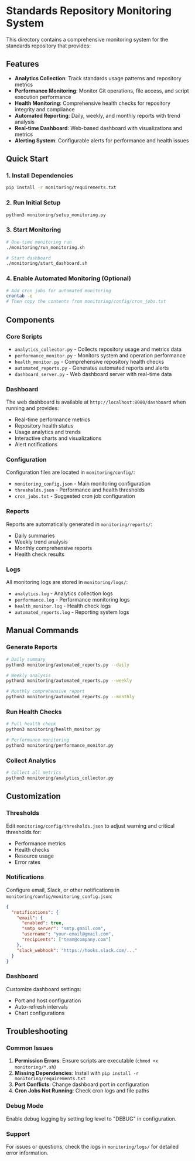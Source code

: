 # Standards Repository Monitoring System

This directory contains a comprehensive monitoring system for the standards repository that provides:

## Features

- **Analytics Collection**: Track standards usage patterns and repository metrics
- **Performance Monitoring**: Monitor Git operations, file access, and script execution performance
- **Health Monitoring**: Comprehensive health checks for repository integrity and compliance
- **Automated Reporting**: Daily, weekly, and monthly reports with trend analysis
- **Real-time Dashboard**: Web-based dashboard with visualizations and metrics
- **Alerting System**: Configurable alerts for performance and health issues

## Quick Start

### 1. Install Dependencies
```bash
pip install -r monitoring/requirements.txt
```

### 2. Run Initial Setup
```bash
python3 monitoring/setup_monitoring.py
```

### 3. Start Monitoring
```bash
# One-time monitoring run
./monitoring/run_monitoring.sh

# Start dashboard
./monitoring/start_dashboard.sh
```

### 4. Enable Automated Monitoring (Optional)
```bash
# Add cron jobs for automated monitoring
crontab -e
# Then copy the contents from monitoring/config/cron_jobs.txt
```

## Components

### Core Scripts

- `analytics_collector.py` - Collects repository usage and metrics data
- `performance_monitor.py` - Monitors system and operation performance
- `health_monitor.py` - Comprehensive repository health checks
- `automated_reports.py` - Generates automated reports and alerts
- `dashboard_server.py` - Web dashboard server with real-time data

### Dashboard

The web dashboard is available at `http://localhost:8080/dashboard` when running and provides:

- Real-time performance metrics
- Repository health status
- Usage analytics and trends
- Interactive charts and visualizations
- Alert notifications

### Configuration

Configuration files are located in `monitoring/config/`:

- `monitoring_config.json` - Main monitoring configuration
- `thresholds.json` - Performance and health thresholds
- `cron_jobs.txt` - Suggested cron job configuration

### Reports

Reports are automatically generated in `monitoring/reports/`:

- Daily summaries
- Weekly trend analysis
- Monthly comprehensive reports
- Health check results

### Logs

All monitoring logs are stored in `monitoring/logs/`:

- `analytics.log` - Analytics collection logs
- `performance.log` - Performance monitoring logs
- `health_monitor.log` - Health check logs
- `automated_reports.log` - Reporting system logs

## Manual Commands

### Generate Reports
```bash
# Daily summary
python3 monitoring/automated_reports.py --daily

# Weekly analysis
python3 monitoring/automated_reports.py --weekly

# Monthly comprehensive report
python3 monitoring/automated_reports.py --monthly
```

### Run Health Checks
```bash
# Full health check
python3 monitoring/health_monitor.py

# Performance monitoring
python3 monitoring/performance_monitor.py
```

### Collect Analytics
```bash
# Collect all metrics
python3 monitoring/analytics_collector.py
```

## Customization

### Thresholds
Edit `monitoring/config/thresholds.json` to adjust warning and critical thresholds for:
- Performance metrics
- Health checks
- Resource usage
- Error rates

### Notifications
Configure email, Slack, or other notifications in `monitoring/config/monitoring_config.json`:

```json
{
  "notifications": {
    "email": {
      "enabled": true,
      "smtp_server": "smtp.gmail.com",
      "username": "your-email@gmail.com",
      "recipients": ["team@company.com"]
    },
    "slack_webhook": "https://hooks.slack.com/..."
  }
}
```

### Dashboard
Customize dashboard settings:
- Port and host configuration
- Auto-refresh intervals
- Chart configurations

## Troubleshooting

### Common Issues

1. **Permission Errors**: Ensure scripts are executable (`chmod +x monitoring/*.sh`)
2. **Missing Dependencies**: Install with `pip install -r monitoring/requirements.txt`
3. **Port Conflicts**: Change dashboard port in configuration
4. **Cron Jobs Not Running**: Check cron logs and file paths

### Debug Mode
Enable debug logging by setting log level to "DEBUG" in configuration.

### Support
For issues or questions, check the logs in `monitoring/logs/` for detailed error information.
